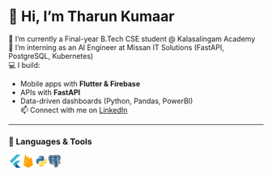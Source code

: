 # 👋 Hi, I’m Tharun Kumaar

🔭 I’m currently a Final-year B.Tech CSE student @ Kalasalingam Academy  
🌱 I’m interning as an AI Engineer at Missan IT Solutions (FastAPI, PostgreSQL, Kubernetes)  
💻 I build:
- Mobile apps with **Flutter & Firebase**  
- APIs with **FastAPI**   
- Data-driven dashboards (Python, Pandas, PowerBI)  
📫 Connect with me on [LinkedIn](https://www.linkedin.com/in/tharun-kumaar-u)

---

### 🔧 Languages & Tools

<p>
  <img align="left" alt="Flutter" width="26px" src="https://raw.githubusercontent.com/devicons/devicon/master/icons/flutter/flutter-original.svg" />
  <img align="left" alt="Firebase" width="26px" src="https://raw.githubusercontent.com/devicons/devicon/master/icons/firebase/firebase-plain.svg" />
  <img align="left" alt="Python" width="26px" src="https://raw.githubusercontent.com/devicons/devicon/master/icons/python/python-original.svg" />
  <img align="left" alt="PostgreSQL" width="26px" src="https://raw.githubusercontent.com/devicons/devicon/master/icons/postgresql/postgresql-original.svg" />
</p>
<div style="clear: both;"></div>
